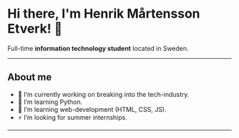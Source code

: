 <!-- markdownlint-disable MD033 MD042-->

# Hi there, I'm **Henrik Mårtensson Etverk**! 👋

Full-time **information technology student** located in Sweden.

---

## **About me**

- 🔭 I’m currently working on breaking into the tech-industry.
- 🌱 I’m learning Python.
- 👯 I’m learning web-development (HTML, CSS, JS).
- ⚡ I’m looking for summer internships.

---




<!--
**Etverk/Etverk** is a ✨ _special_ ✨ repository because its `README.md` (this file) appears on your GitHub profile.

Here are some ideas to get you started:

- 🔭 I’m currently working on ...
- 🌱 I’m currently learning ...
- 👯 I’m looking to collaborate on ...
- 🤔 I’m looking for help with ...
- 💬 Ask me about ...
- 📫 How to reach me: ...
- 😄 Pronouns: ...
- ⚡ Fun fact: ...
-->
